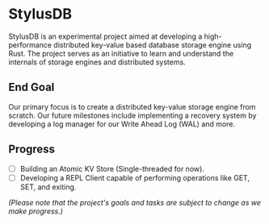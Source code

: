 # StylusDB

StylusDB is an experimental project aimed at developing a high-performance distributed key-value based database storage engine using Rust. The project serves as an initiative to learn and understand the internals of storage engines and distributed systems.

## End Goal

Our primary focus is to create a distributed key-value storage engine from scratch. Our future milestones include implementing a recovery system by developing a log manager for our Write Ahead Log (WAL) and more.

## Progress

-   [ ] Building an Atomic KV Store (Single-threaded for now).
-   [ ] Developing a REPL Client capable of performing operations like GET, SET, and exiting.

_(Please note that the project's goals and tasks are subject to change as we make progress.)_

